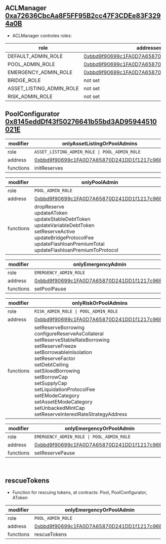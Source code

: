 ## ACLManager [0xa72636CbcAa8F5FF95B2cc47F3CDEe83F3294a0B](https://arbiscan.io/address/0xa72636CbcAa8F5FF95B2cc47F3CDEe83F3294a0B)

- ACLManager controles roles:

| role | addresses |
| --------- | -------- |
DEFAULT_ADMIN_ROLE | [0xbbd9f90699c1FA0D7A65870D241DD1f1217c96Eb](https://arbiscan.io/address/0xbbd9f90699c1FA0D7A65870D241DD1f1217c96Eb)
POOL_ADMIN_ROLE | [0xbbd9f90699c1FA0D7A65870D241DD1f1217c96Eb](https://arbiscan.io/address/0xbbd9f90699c1FA0D7A65870D241DD1f1217c96Eb)
EMERGENCY_ADMIN_ROLE | [0xbbd9f90699c1FA0D7A65870D241DD1f1217c96Eb](https://arbiscan.io/address/0xbbd9f90699c1FA0D7A65870D241DD1f1217c96Eb)
BRIDGE_ROLE | not set
ASSET_LISTING_ADMIN_ROLE | not set
RISK_ADMIN_ROLE | not set




## PoolConfigurator [0x8145eddDf43f50276641b55bd3AD95944510021E](https://arbiscan.io/address/0x8145eddDf43f50276641b55bd3AD95944510021E)

| modifier | onlyAssetListingOrPoolAdmins | 
| --------- | -------- |
| role | `ASSET_LISTING_ADMIN_ROLE \| POOL_ADMIN_ROLE`
| address | [0xbbd9f90699c1FA0D7A65870D241DD1f1217c96Eb](https://arbiscan.io/address/0xbbd9f90699c1FA0D7A65870D241DD1f1217c96Eb)
| functions | initReserves

| modifier | onlyPoolAdmin | 
| --------- | -------- |
| role | `POOL_ADMIN_ROLE`
| address | [0xbbd9f90699c1FA0D7A65870D241DD1f1217c96Eb](https://arbiscan.io/address/0xbbd9f90699c1FA0D7A65870D241DD1f1217c96Eb) 
| functions | dropReserve<br/> updateAToken<br/> updateStableDebtToken<br/> updateVariableDebtToken<br/> setReserveActive<br/> updateBridgeProtocolFee<br/> updateFlashloanPremiumTotal<br/> updateFlashloanPremiumToProtocol

| modifier | onlyEmergencyAdmin | 
| --------- | -------- |
| role | `EMERGENCY_ADMIN_ROLE`
| address | [0xbbd9f90699c1FA0D7A65870D241DD1f1217c96Eb](https://arbiscan.io/address/0xbbd9f90699c1FA0D7A65870D241DD1f1217c96Eb)
| functions | setPoolPause

| modifier | onlyRiskOrPoolAdmins | 
| --------- | -------- |
| role | `RISK_ADMIN_ROLE \| POOL_ADMIN_ROLE`
| address | [0xbbd9f90699c1FA0D7A65870D241DD1f1217c96Eb](https://arbiscan.io/address/0xbbd9f90699c1FA0D7A65870D241DD1f1217c96Eb)
| functions | setReserveBorrowing<br/> configureReserveAsCollateral<br/> setReserveStableRateBorrowing<br/> setReserveFreeze<br/> setBorrowableInIsolation<br/> setReserveFactor<br/> setDebtCeiling<br/> setSiloedBorrowing<br/> setBorrowCap<br/> setSupplyCap<br/> setLiquidationProtocolFee<br/> setEModeCategory<br/> setAssetEModeCategory<br/> setUnbackedMintCap<br/> setReserveInterestRateStrategyAddress


| modifier | onlyEmergencyOrPoolAdmin | 
| --------- | -------- |
| role | `EMERGENCY_ADMIN_ROLE \| POOL_ADMIN_ROLE`
| address | [0xbbd9f90699c1FA0D7A65870D241DD1f1217c96Eb](https://arbiscan.io/address/0xbbd9f90699c1FA0D7A65870D241DD1f1217c96Eb)
| functions | setReservePause

<br/>

## rescueTokens

- Function for rescuing tokens, at contracts: Pool, PoolConfigurator, AToken

| modifier | onlyEmergencyOrPoolAdmin | 
| --------- | -------- |
| role | `POOL_ADMIN_ROLE`
| address | [0xbbd9f90699c1FA0D7A65870D241DD1f1217c96Eb](https://arbiscan.io/address/0xbbd9f90699c1FA0D7A65870D241DD1f1217c96Eb)
| functions | rescueTokens

